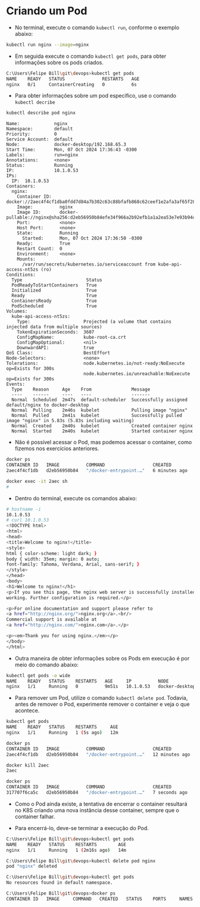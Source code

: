 # Criando um Pod

* No terminal, execute o comando `kubectl run`, conforme o exemplo abaixo:

```bash
kubectl run nginx --image=nginx
```

* Em seguida execute o comando `kubectl get pods`, para obter informações sobre os pods criados.

```bash
C:\Users\Felipe Bill\git\devops>kubectl get pods
NAME    READY   STATUS              RESTARTS   AGE
nginx   0/1     ContainerCreating   0          6s
```

* Para obter informações sobre um pod específico, use o comando `kubectl decribe`

```bash
kubectl describe pod nginx
```

```console
Name:             nginx
Namespace:        default
Priority:         0
Service Account:  default
Node:             docker-desktop/192.168.65.3
Start Time:       Mon, 07 Oct 2024 17:36:43 -0300
Labels:           run=nginx
Annotations:      <none>
Status:           Running
IP:               10.1.0.53
IPs:
  IP:  10.1.0.53
Containers:
  nginx:
    Container ID:   docker://2aec4f4cf1dba0fdd7d84a7b302c63c88bfafb868c62ceef1e2afa3af65f282e
    Image:          nginx
    Image ID:       docker-pullable://nginx@sha256:d2eb56950b84efe34f966a2b92efb1a1a2ea53e7e93b94cdf45a27cf3cd47fc0
    Port:           <none>
    Host Port:      <none>
    State:          Running
      Started:      Mon, 07 Oct 2024 17:36:50 -0300
    Ready:          True
    Restart Count:  0
    Environment:    <none>
    Mounts:
      /var/run/secrets/kubernetes.io/serviceaccount from kube-api-access-nt5zs (ro)
Conditions:
  Type                        Status
  PodReadyToStartContainers   True
  Initialized                 True
  Ready                       True
  ContainersReady             True
  PodScheduled                True
Volumes:
  kube-api-access-nt5zs:
    Type:                    Projected (a volume that contains injected data from multiple sources)
    TokenExpirationSeconds:  3607
    ConfigMapName:           kube-root-ca.crt
    ConfigMapOptional:       <nil>
    DownwardAPI:             true
QoS Class:                   BestEffort
Node-Selectors:              <none>
Tolerations:                 node.kubernetes.io/not-ready:NoExecute op=Exists for 300s
                             node.kubernetes.io/unreachable:NoExecute op=Exists for 300s
Events:
  Type    Reason     Age    From               Message
  ----    ------     ----   ----               -------
  Normal  Scheduled  2m47s  default-scheduler  Successfully assigned default/nginx to docker-desktop
  Normal  Pulling    2m46s  kubelet            Pulling image "nginx"
  Normal  Pulled     2m41s  kubelet            Successfully pulled image "nginx" in 5.83s (5.83s including waiting)
  Normal  Created    2m40s  kubelet            Created container nginx
  Normal  Started    2m40s  kubelet            Started container nginx
```

* Não é possível acessar o Pod, mas podemos acessar o container, como fizemos nos exercícios anteriores.

```bash
docker ps
CONTAINER ID   IMAGE          COMMAND                  CREATED         STATUS         PORTS     NAMES
2aec4f4cf1db   d2eb56950b84   "/docker-entrypoint.…"   6 minutes ago   Up 6 minutes             k8s_nginx_nginx_default_40935f35-a4ec-4bc3-a87b-df365519a9f8_0

docker exec -it 2aec sh
# 
```

* Dentro do terminal, execute os comandos abaixo:

```bash
# hostname -i
10.1.0.53
# curl 10.1.0.53
<!DOCTYPE html>
<html>
<head>
<title>Welcome to nginx!</title>
<style>
html { color-scheme: light dark; }
body { width: 35em; margin: 0 auto;
font-family: Tahoma, Verdana, Arial, sans-serif; }
</style>
</head>
<body>
<h1>Welcome to nginx!</h1>
<p>If you see this page, the nginx web server is successfully installed and
working. Further configuration is required.</p>

<p>For online documentation and support please refer to
<a href="http://nginx.org/">nginx.org</a>.<br/>
Commercial support is available at
<a href="http://nginx.com/">nginx.com</a>.</p>

<p><em>Thank you for using nginx.</em></p>
</body>
</html>
```

* Outra maneira de obter informações sobre os Pods em execução é por meio do comando abaixo:

```bash
kubectl get pods -o wide
NAME    READY   STATUS    RESTARTS   AGE     IP          NODE             NOMINATED NODE   READINESS GATES
nginx   1/1     Running   0          9m51s   10.1.0.53   docker-desktop   <none>           <none>
```

* Para remover um Pod, utilize o comando `kubectl delete pod`. Todavia, antes de remover o Pod, experimente remover o container e veja o que acontece.

```bash
kubectl get pods
NAME    READY   STATUS    RESTARTS     AGE
nginx   1/1     Running   1 (5s ago)   12m

docker ps
CONTAINER ID   IMAGE          COMMAND                  CREATED          STATUS          PORTS     NAMES
2aec4f4cf1db   d2eb56950b84   "/docker-entrypoint.…"   12 minutes ago   Up 12 minutes             k8s_nginx_nginx_default_40935f35-a4ec-4bc3-a87b-df365519a9f8_0

docker kill 2aec
2aec

docker ps
CONTAINER ID   IMAGE          COMMAND                  CREATED         STATUS         PORTS     NAMES
317707f6ca5c   d2eb56950b84   "/docker-entrypoint.…"   7 seconds ago   Up 6 seconds             k8s_nginx_nginx_default_40935f35-a4ec-4bc3-a87b-df365519a9f8_1
```

* Como o Pod ainda existe, a tentativa de encerrar o container resultará no K8S criando uma nova instância desse container, sempre que o container falhar.

* Para encerrá-lo, deve-se terminar a execução do Pod.

```bash
C:\Users\Felipe Bill\git\devops>kubectl get pods
NAME    READY   STATUS    RESTARTS        AGE
nginx   1/1     Running   1 (2m16s ago)   14m

C:\Users\Felipe Bill\git\devops>kubectl delete pod nginx
pod "nginx" deleted

C:\Users\Felipe Bill\git\devops>kubectl get pods
No resources found in default namespace.

C:\Users\Felipe Bill\git\devops>docker ps
CONTAINER ID   IMAGE     COMMAND   CREATED   STATUS    PORTS     NAMES

```

